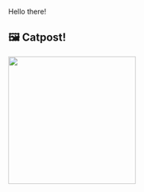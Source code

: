 Hello there!



## 🖼️ Catpost!

<sub>
    <img src="https://cdn2.thecatapi.com/images/bbj.jpg" height="256">
</sub>

